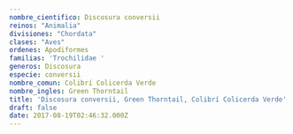 ```yaml
---
nombre_cientifico: Discosura conversii
reinos: "Animalia"
divisiones: "Chordata"
clases: "Aves"
ordenes: Apodiformes
familias: 'Trochilidae '
generos: Discosura
especie: conversii
nombre_comun: Colibrí Colicerda Verde
nombre_ingles: Green Thorntail
title: 'Discosura conversii, Green Thorntail, Colibrí Colicerda Verde'
draft: false
date: 2017-08-19T02:46:32.000Z
---
```


